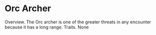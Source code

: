 # Orc Archer

Overview.
The Orc archer is one of the greater threats in any encounter because it has a long range.
Traits.
None